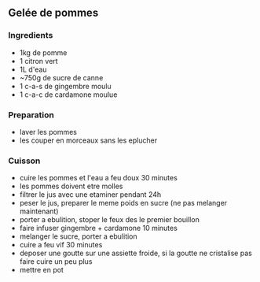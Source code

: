 ## Gelée de pommes

### Ingredients

- 1kg de pomme
- 1 citron vert
- 1L d'eau
- ~750g de sucre de canne
- 1 c-a-s de gingembre moulu
- 1 c-a-c de cardamone moulue

### Preparation

- laver les pommes
- les couper en morceaux sans les eplucher

### Cuisson

- cuire les pommes et l'eau a feu doux 30 minutes
- les pommes doivent etre molles
- filtrer le jus avec une etaminer pendant 24h
- peser le jus, preparer le meme poids en sucre (ne pas melanger maintenant)
- porter a ebulition, stoper le feux des le premier bouillon
- faire infuser gingembre + cardamone 10 minutes
- melanger le sucre, porter a ebulition
- cuire a feu vif 30 minutes
- deposer une goutte sur une assiette froide, si la goutte ne cristalise pas faire cuire un peu plus
- mettre en pot
